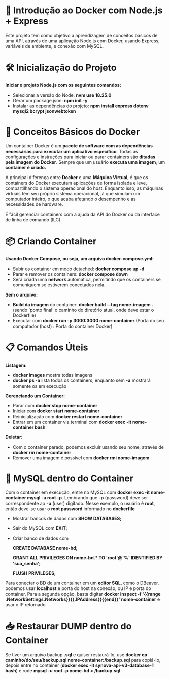 # 🚀 Introdução ao Docker com Node.js + Express
Este projeto tem como objetivo a aprendizagem de conceitos básicos de uma API, através de uma aplicação Node.js com Docker, usando Express, variáveis de ambiente, e conexão com MySQL.

# 🛠️ Inicialização do Projeto
**Iniciar o projeto Node.js com os seguintes comandos:**

* Selecionar a versão do Node: **nvm use 18.25.0**
* Gerar um package.json: **npm init -y**
* Instalar as dependências do projeto: **npm install express dotenv mysql2 bcrypt jsonwebtoken**

# 🐳 Conceitos Básicos do Docker

Um container Docker é um **pacote de software com as dependências necessárias para executar um aplicativo específico**. Todas as configurações e instruções para iniciar ou parar containers são **ditadas pela imagem do Docker**. Sempre que um usuário **executa uma imagem**, um **container é criado.**

A principal diferença entre **Docker** e uma **Máquina Virtual**, é que os containers do Docker executam aplicações de forma isolada e leve, compartilhando o sistema operacional do host. Enquanto isso, as máquinas virtuais têm seu próprio sistema operacional, já que simulam um computador inteiro, o que acaba afetando o desempenho e as necessidades de hardware.

É fácil gerenciar containers com a ajuda da API do Docker ou da interface de linha de comando (ILC).

# 📦 Criando Container

**Usando Docker Compose, ou seja, um arquivo docker-compose.yml:**

* Subir os container em modo detached: **docker compose up -d**
* Parar e remover os containers: **docker compose down**
* Será criada uma **network** automática, permitindo que os containers se comuniquem se estiverem conectados nela.

**Sem o arquivo:**

* **Build da imagem** do container: **docker build --tag nome-imagem .** (sendo 'ponto final' o caminho do diretório atual, onde deve estar o Dockerfile)
* Executar com **docker run -p 3000:3000 nome-container** (Porta do seu computador (host) : Porta do container Docker)

# 📋 Comandos Úteis

**Listagem:**

* **docker images** mostra todas imagens
* **docker ps -a** lista todos os containers, enquanto sem **-a** mostrará somente os em execução

**Gerenciando um Container:**

* Parar com **docker stop nome-container**
* Iniciar com **docker start nome-container**
* Reinicialização com **docker restart nome-container**
* Entrar em um container via terminal com **docker exec -it nome-container bash**

**Deletar:**

* Com o container parado, podemos excluir usando seu nome, através de **docker rm nome-container**
* Remover uma imagem é possível com **docker rmi nome-imagem**

# 💾 MySQL dentro do Container

Com o container em execução, entre no MySQL com **docker exec -it nome-container mysql -u root -p**. Lembrando que **-p** (password) deve ser correspondente ao **-u** (user) digitado. Nesse exemplo, o usuário é **root**, então deve-se usar o **root password** informado no **dockerfile**

* Mostrar bancos de dados com **SHOW DATABASES;**
* Sair do MySQL com **EXIT;**
* Criar banco de dados com
  
    **CREATE DATABASE nome-bd;**
  
    **GRANT ALL PRIVILEGES ON nome-bd.\* TO 'root'@'%' IDENTIFIED BY 'sua_senha';**

    **FLUSH PRIVILEGES;**

Para conectar o BD de um container em um **editor SQL**, como o DBeaver, podemos usar **localhost** e porta do host na conexão, ou IP e porta do container. Para a segunda opção, basta digitar **docker inspect -f '{{range .NetworkSettings.Networks}}{{.IPAddress}}{{end}}' nome-container** e usar o IP retornado

# 📥 Restaurar DUMP dentro do Container
Se tiver um arquivo backup **.sql** e quiser restaurá-lo, use **docker cp caminho/do/seu/backup.sql nome-container:/backup.sql** para copiá-lo, depois entre no container (**docker exec -it synova-api-v3-database-1 bash**) e rode **mysql -u root -p nome-bd < /backup.sql**
